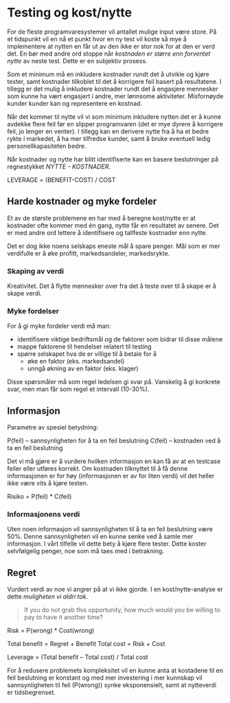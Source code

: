 # Testing og kost/nytte
For de fleste programvaresystemer vil antallet mulige input være store. På et tidspunkt vil en nå et punkt hvor en ny test vil koste så mye å implementere at nytten en får ut av den ikke er stor nok for at den er verd det. En bør med andre ord stoppe når _kostnaden er større enn forventet nytte_ av neste test. Dette er en subjektiv prosess.

Som et minimum må en inkludere kostnader rundt det å utvikle og kjøre tester, samt kostnader tilkoblet til det å korrigere feil basert på resultatene. I tillegg er det mulig å inkludere kostnader rundt det å engasjere mennesker som kunne ha vært engasjert i andre, mer lønnsome aktiviteter. Misfornøyde kunder kunder kan og representere en kostnad.

Når det kommer til nytte vil vi som minimum inkludere nytten det er å kunne avdekke flere feil før en slipper programvaren (det er mye dyrere å korrigere feil, jo lenger en venter). I tillegg kan en derivere nytte fra å ha et bedre rykte i markedet, å ha mer tilfredse kunder, samt å bruke eventuell ledig personellkapasiteten bedre.

Når kostnader og nytte har blitt identifiserte kan en basere beslutninger på regnestykket _NYTTE - KOSTNADER_.

LEVERAGE = (BENEFIT-COST) / COST


## Harde kostnader og myke fordeler
Et av de største problemene en har med å beregne kost/nytte er at kostnader ofte kommer med én gang, nytte får en resultatet av senere. Det er med andre ord lettere å identifisere og tallfeste kostnader enn nytte.

Det er dog ikke noens selskaps eneste mål å spare penger. Mål som er mer verdifulle er å øke profitt, markedsandeler, markedsrykte.

### Skaping av verdi
Kreativitet. Det å flytte mennesker over fra det å teste over til å skape er å skape verdi.

### Myke fordelser
For å gi myke fordeler verdi må man:

* identifisere viktige bedriftsmål og de faktorer som bidrar til disse målene
* mappe faktorene til hendelser relatert til testing
* spørre selskapet hva de er villige til å betale for å
	* øke en faktor (eks. markedsandel)
	* unngå økning av en faktor (eks. klager)

Disse spørsmåler må som regel ledelsen gi svar på. Vanskelig å gi konkrete svar, men man får som regel et intervall (10-30%).

## Informasjon
Parametre av spesiel betydning:

P(feil) – sannsynligheten for å ta en feil beslutning
C(feil) – kostnaden ved å ta en feil beslutning

Det vi må gjøre er å vurdere hvilken informasjon en kan få av at en testcase feiler eller utføres korrekt. Om kostnaden tilknyttet til å få denne informasjonen er for høy (informasjonen er av for liten verdi) vil det heller ikke være vits å kjøre testen.

Risiko = P(feil) * C(feil)

### Informasjonens verdi
Uten noen informasjon vil sannsynligheten til å ta en feil beslutning være 50%. Denne sannsynligheten vil en kunne senke ved å samle mer informasjon. I vårt tilfelle vil dette bety å kjøre flere tester. Dette koster selvfølgelig penger, noe som må taes med i betrakning.



## Regret
Vurdert verdi av noe vi angrer på at vi ikke gjorde. I en kost/nytte-analyse er dette _muligheten vi aldri tok_.

> If you do not grab this opportunity, how much would you be willing to pay to have it another time?




Risk = P(wrong) * Cost(wrong)

Total benefit = Regret + Benefit
Total cost = Risk + Cost

Leverage = (Total benefit – Total cost) / Total cost

For å redusere problemets kompleksitet vil en kunne anta at kostadene til en feil beslutning er konstant og med mer investering i mer kunnskap vil sannsynligheten til feil (P(wrong)) synke eksponensielt, samt at nytteverdi er tidsbegrenset.